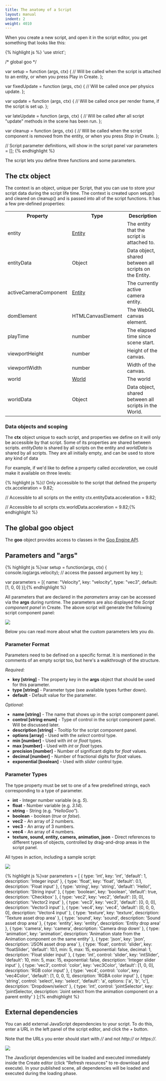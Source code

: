 ```yaml
---
title: The anatomy of a Script
layout: manual
indent: 2
weight: 4010
---
```

When you create a new script, and open it in the script editor, you get something that looks like this:

{% highlight js %}
'use strict';

/* global goo */

var setup = function (args, ctx) {
    // Will be called when the script is attached to an entity, or when you press Play in Create.
};

var fixedUpdate = function (args, ctx) {
    // Will be called once per physics update.
};

var update = function (args, ctx) {
    // Will be called once per render frame, if the script is set up.
};

var lateUpdate = function (args, ctx) {
    // Will be called after all script "update" methods in the scene has been run.
};

var cleanup = function (args, ctx) {
    // Will be called when the script component is removed from the entity, or when you press *Stop* in Create.
};

// Script parameter definitions, will show in the script panel
var parameters = [];
{% endhighlight %}

The script lets you define three functions and some parameters.

## The ctx object

The context is an object, unique per Script, that you can use to store your script data during the script life time. The context is created upon setup() and cleared on cleanup() and is passed into all of the script functions. It has a few pre-defined properties:

<table class="table">
	<tr>
		<th>Property</th>
		<th>Type</th>
		<th>Description</th>
	</tr>
	<tr>
		<td>entity</td>
		<td>
			<a href="http://code.gooengine.com/latest/docs/index.html?c=Entity">Entity</a>
		</td>
		<td>The entity that the script is attached to.</td>
	</tr>
	<tr>
		<td>entityData</td>
		<td>Object</td>
		<td>Data object, shared between all scripts on the Entity.</td>
	</tr>
	<tr>
		<td>activeCameraComponent</td>
		<td>
			<a href="http://code.gooengine.com/latest/docs/index.html?c=Entity">Entity</a>
		</td>
		<td>The currently active camera entity.</td>
	</tr>
	<tr>
		<td>domElement</td>
		<td>HTMLCanvasElement</td>
		<td>The WebGL canvas element.</td>
	</tr>
	<tr>
		<td>playTime</td>
		<td>number</td>
		<td>The elapsed time since scene start.</td>
	</tr>
	<tr>
		<td>viewportHeight</td>
		<td>number</td>
		<td>Height of the canvas.</td>
	</tr>
	<tr>
		<td>viewportWidth</td>
		<td>number</td>
		<td>Width of the canvas.</td>
	</tr>
	<tr>
		<td>world</td>
		<td>
			<a href="http://code.gooengine.com/latest/docs/index.html?c=World">World</a>
		</td>
		<td>The world</td>
	</tr>
	<tr>
		<td>worldData</td>
		<td>Object</td>
		<td>Data object, shared between all scripts in the World.</td>
	</tr>
</table>

### Data objects and scoping

The **ctx** object unique to each script, and properties we define on it will only be accessible by that script. Some of its properties are shared between scripts. *entityData* is shared by all scripts on the entity and *worldData* is shared by all scripts. They are all initially empty, and can be used to store any kind of data

For example, if we'd like to define a property called *acceleration*, we could make it available on three levels:

{% highlight js %}// Only accessible to the script that defined the property
ctx.acceleration = 9.82;

// Accessible to all scripts on the entity
ctx.entityData.acceleration = 9.82;

// Accessible to all scripts
ctx.worldData.acceleration = 9.82;{% endhighlight %}

## The global goo object

The **goo** object provides access to classes in the [Goo Engine API](http://code.gooengine.com/latest/docs/).

## Parameters and "args"

{% highlight js %}var setup = function(args, ctx) {
    console.log(args.velocity); // access the passed argument by key
};

var parameters = [{
    name: "Velocity",
    key: "velocity",
    type: "vec3",
    default: [1, 0, 0]
}];{% endhighlight %}

All parameters that are declared in the *parameters* array can be accessed via the **args** during runtime. The parameters are also displayed the *Script component panel* in Create. The above script will generate the following script component panel:

![](script-velocity.png)

Below you can read more about what the custom parameters lets you do.

### Parameter Format

Parameters need to be defined on a specific format. It is mentioned in the comments of an empty script too, but here's a walkthrough of the structure.

*Required:*

*   **key [string]** - The property key in the **args** object that should be used for this parameter.
*   **type [string]** - Parameter type (see available types further down).
*   **default** - Default value for the parameter.

*Optional:*

*   **name [string]** - The name that shows up in the script component panel.
*   **control [string enum]** - Type of control in the script component panel. Will be discussed later.
*   **description [string]** - Tooltip for the script component panel.
*   **options [array]** - Used with the *select* control type.
*   **min [number]** - Used with *int* or *float* types.
*   **max [number]** - Used with *int* or *float* types.
*   **precision [number]** - Number of significant digits for *float* values.
*   **decimal [number]** - Number of fractional digits for *float* values.
*   **exponential [boolean]** - Used with *slider* control type.

### Parameter Types

The type property must be set to one of a few predefined strings, each corresponding to a type of parameter.

*   **int** - Integer number variable (e.g. *5*).
*   **float** - Number variable (e.g. *3.14*).
*   **string** - String (e.g. *"HelloGoo"*).
*   **boolean** - boolean (*true* or *false*).
*   **vec2** - An array of 2 numbers.
*   **vec3** - An array of 3 numbers.
*   **vec4** - An array of 4 numbers.
*   **texture, sound, entity, camera, animation, json** - Direct references to different types of objects, controlled by drag-and-drop areas in the script panel.

All types in action, including a sample script:

![](all-parameter-types.png)

{% highlight js %}var parameters = [
    { type: 'int', key: 'int', 'default': 1, description: 'Integer input' },
    { type: 'float', key: 'float', 'default': 0.1, description: 'Float input' },
    { type: 'string', key: 'string', 'default': 'Hello!', description: 'String input' },
    { type: 'boolean', key: 'boolean', 'default': true, description: 'Checkbox' },
    { type: 'vec2', key: 'vec2', 'default': [0, 0], description: 'Vector2 input' },
    { type: 'vec3', key: 'vec3', 'default': [0, 0, 0], description: 'Vector3 input' },
    { type: 'vec4', key: 'vec4', 'default': [0, 0, 0, 0], description: 'Vector4 input' },
    { type: 'texture', key: 'texture', description: 'Texture asset drop area' },
    { type: 'sound', key: 'sound', description: 'Sound asset drop area' },
    { type: 'entity', key: 'entity', description: 'Entity drop area' },
    { type: 'camera', key: 'camera', description: 'Camera drop down' },
    { type: 'animation', key: 'animation', description: 'Animation state from the Animation component on the same entity' },
    { type: 'json', key: 'json', description: 'JSON asset drop area' },
    { type: 'float', control: 'slider', key: 'floatSlider', 'default': 10.1, min: 5, max: 15, exponential: false, decimal: 1, description: 'Float slider input' },
    { type: 'int', control: 'slider', key: 'intSlider', 'default': 10, min: 5, max: 15, exponential: false, description: 'Integer slider input' },
    { type: 'vec3', control: 'color', key: 'vec3Color', 'default': [1, 0, 0], description: 'RGB color input' },
    { type: 'vec4', control: 'color', key: 'vec4Color', 'default': [1, 0, 0, 1], description: 'RGBA color input' },
    { type: 'string', control: 'select', key: 'select', 'default': 'a', options: ['a', 'b', 'c'], description: 'Dropdown/select' },
    { type: 'int', control: 'jointSelector', key: 'jointSelector, description: 'Joint select from the animation component on a parent entity' }
];{% endhighlight %}

## External dependencies

You can add external JavaScript dependencies to your script. To do this, enter a URL in the left panel of the script editor, and click the *+* button.

Note that the URLs you enter should start with *//* and not *http://* or *https://*.

![](script-editor.png)

The JavaScript dependencies will be loaded and executed immediately inside the Create editor (click "Refresh resources" to re-download and execute). In your published scene, all dependencies will be loaded and executed during the loading phase.